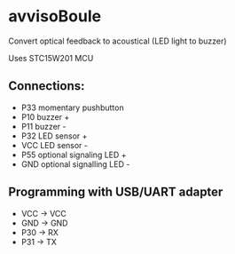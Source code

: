 # avvisoBoule
Convert optical feedback to acoustical (LED light to buzzer)

Uses STC15W201 MCU

Connections:
---
- P33 momentary pushbutton
- P10 buzzer +
- P11 buzzer -
- P32 LED sensor +
- VCC LED sensor -
- P55 optional signaling LED +
- GND optional signalling LED -

Programming with USB/UART adapter
---
- VCC -> VCC
- GND -> GND
- P30 -> RX
- P31 -> TX